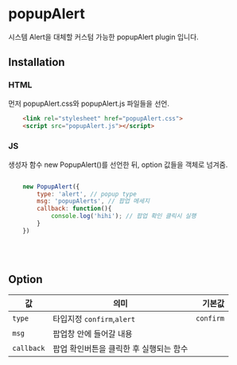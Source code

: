 # popupAlert 

시스템 Alert을 대체할 커스텀 가능한 popupAlert plugin 입니다.

## Installation

### HTML

먼저 popupAlert.css와 popupAlert.js 파일들을 선언.

```html
    <link rel="stylesheet" href="popupAlert.css">
    <script src="popupAlert.js"></script>
```

### JS

생성자 함수 new PopupAlert()를 선언한 뒤, option 값들을 객체로 넘겨줌.

```javascript

    new PopupAlert({
        type: 'alert', // popup type
        msg: 'popupAlerts', // 팝업 메세지
        callback: function(){
            console.log('hihi'); // 팝업 확인 클릭시 실행
        }
    })
```


<br>
<br>

## Option


| 값 | 의미 | 기본값 |
|---|---|---:|
| `type` | 타입지정 `confirm`,`alert` | `confirm` |
| `msg` | 팝업창 안에 들어갈 내용 |  |
| `callback` | 팝업 확인버튼을 클릭한 후 실행되는 함수 |  |
